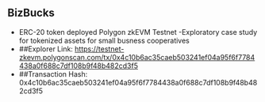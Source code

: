 ## BizBucks

- ERC-20 token deployed Polygon zkEVM Testnet
-Exploratory case study for tokenized assets for small busness cooperatives
- ##Explorer Link: https://testnet-zkevm.polygonscan.com/tx/0x4c10b6ac35caeb503241ef04a95f6f7784438a0f688c7df108b9f48b482cd3f5
- ##Transaction Hash: 0x4c10b6ac35caeb503241ef04a95f6f7784438a0f688c7df108b9f48b482cd3f5
